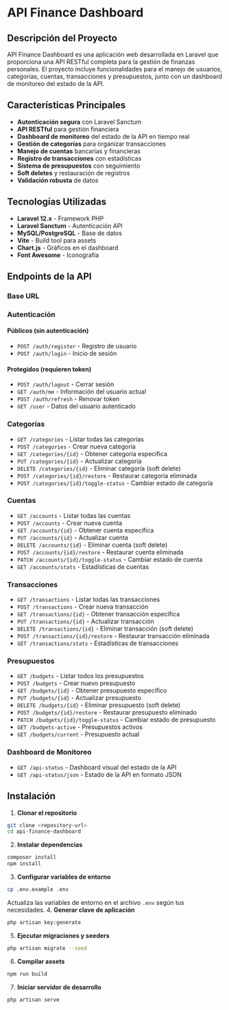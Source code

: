 # API Finance Dashboard

## Descripción del Proyecto

API Finance Dashboard es una aplicación web desarrollada en Laravel que proporciona una API RESTful completa para la gestión de finanzas personales. El proyecto incluye funcionalidades para el manejo de usuarios, categorías, cuentas, transacciones y presupuestos, junto con un dashboard de monitoreo del estado de la API.

## Características Principales

- **Autenticación segura** con Laravel Sanctum
- **API RESTful** para gestión financiera
- **Dashboard de monitoreo** del estado de la API en tiempo real
- **Gestión de categorías** para organizar transacciones
- **Manejo de cuentas** bancarias y financieras
- **Registro de transacciones** con estadísticas
- **Sistema de presupuestos** con seguimiento
- **Soft deletes** y restauración de registros
- **Validación robusta** de datos

## Tecnologías Utilizadas

- **Laravel 12.x** - Framework PHP
- **Laravel Sanctum** - Autenticación API
- **MySQL/PostgreSQL** - Base de datos
- **Vite** - Build tool para assets
- **Chart.js** - Gráficos en el dashboard
- **Font Awesome** - Iconografía

## Endpoints de la API

### Base URL


### Autenticación

#### Públicos (sin autenticación)
- `POST /auth/register` - Registro de usuario
- `POST /auth/login` - Inicio de sesión

#### Protegidos (requieren token)
- `POST /auth/logout` - Cerrar sesión
- `GET /auth/me` - Información del usuario actual
- `POST /auth/refresh` - Renovar token
- `GET /user` - Datos del usuario autenticado

### Categorías
- `GET /categories` - Listar todas las categorías
- `POST /categories` - Crear nueva categoría
- `GET /categories/{id}` - Obtener categoría específica
- `PUT /categories/{id}` - Actualizar categoría
- `DELETE /categories/{id}` - Eliminar categoría (soft delete)
- `POST /categories/{id}/restore` - Restaurar categoría eliminada
- `POST /categories/{id}/toggle-status` - Cambiar estado de categoría

### Cuentas
- `GET /accounts` - Listar todas las cuentas
- `POST /accounts` - Crear nueva cuenta
- `GET /accounts/{id}` - Obtener cuenta específica
- `PUT /accounts/{id}` - Actualizar cuenta
- `DELETE /accounts/{id}` - Eliminar cuenta (soft delete)
- `POST /accounts/{id}/restore` - Restaurar cuenta eliminada
- `PATCH /accounts/{id}/toggle-status` - Cambiar estado de cuenta
- `GET /accounts/stats` - Estadísticas de cuentas

### Transacciones
- `GET /transactions` - Listar todas las transacciones
- `POST /transactions` - Crear nueva transacción
- `GET /transactions/{id}` - Obtener transacción específica
- `PUT /transactions/{id}` - Actualizar transacción
- `DELETE /transactions/{id}` - Eliminar transacción (soft delete)
- `POST /transactions/{id}/restore` - Restaurar transacción eliminada
- `GET /transactions/stats` - Estadísticas de transacciones

### Presupuestos
- `GET /budgets` - Listar todos los presupuestos
- `POST /budgets` - Crear nuevo presupuesto
- `GET /budgets/{id}` - Obtener presupuesto específico
- `PUT /budgets/{id}` - Actualizar presupuesto
- `DELETE /budgets/{id}` - Eliminar presupuesto (soft delete)
- `POST /budgets/{id}/restore` - Restaurar presupuesto eliminado
- `PATCH /budgets/{id}/toggle-status` - Cambiar estado de presupuesto
- `GET /budgets-active` - Presupuestos activos
- `GET /budgets/current` - Presupuesto actual

### Dashboard de Monitoreo
- `GET /api-status` - Dashboard visual del estado de la API
- `GET /api-status/json` - Estado de la API en formato JSON

## Instalación

1. **Clonar el repositorio**
```bash
git clone <repository-url>
cd api-finance-dashboard
```
2. **Instalar dependencias**
```bash
composer install
npm install
```
3. **Configurar variables de entorno**
```bash
cp .env.example .env
```
Actualiza las variables de entorno en el archivo `.env` según tus necesidades.
4. **Generar clave de aplicación**
```bash
php artisan key:generate
```
5. **Ejecutar migraciones y seeders**
```bash
php artisan migrate --seed
```
6. **Compilar assets**
```bash
npm run build
```
7. **Iniciar servidor de desarrollo**
```bash
php artisan serve
```
